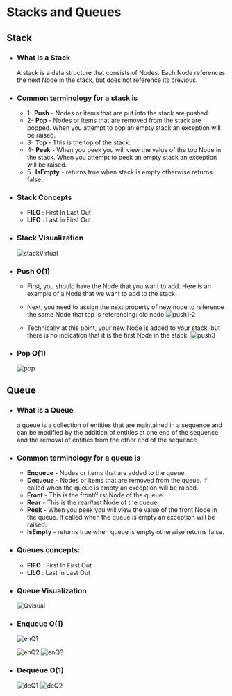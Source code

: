 # Stacks and Queues
## Stack
* ### What is a Stack
    A stack is a data structure that consists of Nodes. Each Node references the next Node in the stack, but does not reference its previous.
* ### Common terminology for a stack is
    - 1- **Push** - Nodes or items that are put into the stack are pushed
    - 2- **Pop** - Nodes or items that are removed from the stack are popped. When you attempt to pop an empty stack an exception will be raised.
    - 3- **Top** - This is the top of the stack.
    - 4- **Peek** - When you peek you will view the value of the top Node in the stack. When you attempt to peek an empty stack an exception will be raised.
    - 5- **IsEmpty** - returns true when stack is empty otherwise returns false.

* ### Stack Concepts 
    - **FILO** : First In Last Out
    - **LIFO** : Last In First Out

* ### Stack Visualization
    ![stackVirtual](https://codefellows.github.io/common_curriculum/data_structures_and_algorithms/Code_401/class-10/resources/images/stack1.PNG)

* ### Push O(1)
    - First, you should have the Node that you want to add. Here is an example of a Node that we want to add to the stack
    

    - Next, you need to assign the next property of new node to reference the same Node that top is referencing: old node 
    ![push1-2](https://codefellows.github.io/common_curriculum/data_structures_and_algorithms/Code_401/class-10/resources/images/pushStack2.PNG)

    - Technically at this point, your new Node is added to your stack, but there is no indication that it is the first Node in the stack.
    ![push3](https://codefellows.github.io/common_curriculum/data_structures_and_algorithms/Code_401/class-10/resources/images/pushStack3.PNG)

* ### Pop O(1)
    ![pop](https://codefellows.github.io/common_curriculum/data_structures_and_algorithms/Code_401/class-10/resources/images/popStack3.PNG)

## Queue
* ### What is a Queue
    a queue is a collection of entities that are maintained in a sequence and can be modified by the addition of entities at one end of the sequence and the removal of entities from the other end of the sequence
* ### Common terminology for a queue is

    - **Enqueue** - Nodes or items that are added to the queue.
    - **Dequeue** - Nodes or items that are removed from the queue. If called when the queue is empty an exception will be raised.
    - **Front** - This is the front/first Node of the queue.
    - **Rear** - This is the rear/last Node of the queue.
    - **Peek** - When you peek you will view the value of the front Node in the queue. If called when the queue is empty an exception will be raised.
    - **IsEmpty** - returns true when queue is empty otherwise returns false.
* ### Queues concepts:
    - **FIFO** : First In First Out
    - **LILO** : Last In Last Out

* ### Queue Visualization
    ![Qvisual](https://codefellows.github.io/common_curriculum/data_structures_and_algorithms/Code_401/class-10/resources/images/Queue.PNG)

* ### Enqueue O(1)
    ![enQ1](https://codefellows.github.io/common_curriculum/data_structures_and_algorithms/Code_401/class-10/resources/images/Enqueue1.PNG)

    ![enQ2](https://codefellows.github.io/common_curriculum/data_structures_and_algorithms/Code_401/class-10/resources/images/Enqueue2.PNG)
    ![enQ3](https://codefellows.github.io/common_curriculum/data_structures_and_algorithms/Code_401/class-10/resources/images/Enqueue3.PNG)

* ### Dequeue O(1)
    ![deQ1](https://codefellows.github.io/common_curriculum/data_structures_and_algorithms/Code_401/class-10/resources/images/Dequeue1.PNG)
    ![deQ2](https://codefellows.github.io/common_curriculum/data_structures_and_algorithms/Code_401/class-10/resources/images/Dequeue3.PNG)